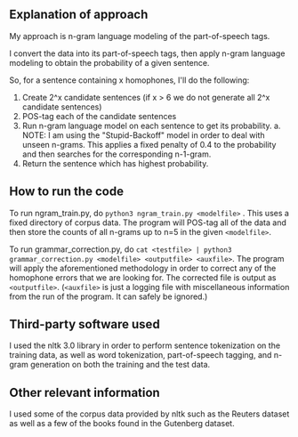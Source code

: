 ## Explanation of approach

My approach is n-gram language modeling of the part-of-speech tags.

I convert the data into its part-of-speech tags, then apply n-gram language modeling to obtain the probability of a given sentence.

So, for a sentence containing x homophones, I'll do the following:
1. Create 2^x candidate sentences (if x > 6 we do not generate all 2^x candidate sentences)
2. POS-tag each of the candidate sentences
3. Run n-gram language model on each sentence to get its probability.
a. NOTE: I am using the "Stupid-Backoff" model in order to deal with unseen n-grams. This applies a fixed penalty of 0.4 to the probability and then searches for the corresponding n-1-gram.
4. Return the sentence which has highest probability.

## How to run the code

To run ngram_train.py, do `python3 ngram_train.py <modelfile>` . This uses a fixed directory of corpus data. The program will POS-tag all of the data and then store the counts of all n-grams up to n=5 in the given `<modelfile>`.

To run grammar_correction.py, do `cat <testfile> | python3 grammar_correction.py <modelfile> <outputfile> <auxfile>`. The program will apply the aforementioned methodology in order to correct any of the homophone errors that we are looking for. The corrected file is output as `<outputfile>`. (`<auxfile>` is just a logging file with miscellaneous information from the run of the program. It can safely be ignored.)

## Third-party software used

I used the nltk 3.0 library in order to perform sentence tokenization on the training data, as well as word tokenization, part-of-speech tagging, and n-gram generation on both the training and the test data.

## Other relevant information

I used some of the corpus data provided by nltk such as the Reuters dataset as well as a few of the books found in the Gutenberg dataset.